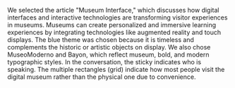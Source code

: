 We selected the article "Museum Interface," which discusses how digital interfaces and interactive technologies are transforming visitor experiences in museums. Museums can create personalized and immersive learning experiences by integrating technologies like augmented reality and touch displays. The blue theme was chosen because it is timeless and complements the historic or artistic objects on display. We also chose MuseoModerno and Bayon, which reflect museum, bold, and modern typographic styles. In the conversation, the sticky indicates who is speaking. The multiple rectangles (grid) indicate how most people visit the digital museum rather than the physical one due to convenience. 
